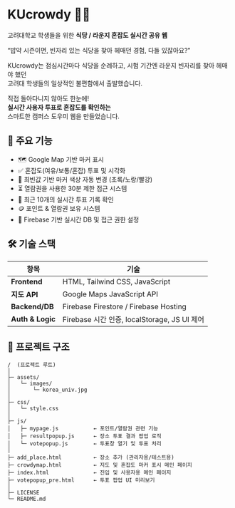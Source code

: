 # KUcrowdy 🍱📍

고려대학교 학생들을 위한 **식당 / 라운지 혼잡도 실시간 공유 웹**

“밥약 시즌이면, 빈자리 있는 식당을 찾아 헤매던 경험, 다들 있잖아요?”

KUcrowdy는 점심시간마다 식당을 순례하고, 시험 기간엔 라운지 빈자리를 찾아 헤매야 했던  
고려대 학생들의 일상적인 불편함에서 출발했습니다.

직접 돌아다니지 않아도 한눈에!  
**실시간 사용자 투표로 혼잡도를 확인하는**  
스마트한 캠퍼스 도우미 웹을 만들었습니다.

## 📌 주요 기능

- 🗺️ Google Map 기반 마커 표시
- ✅ 혼잡도(여유/보통/혼잡) 투표 및 시각화
- 🎯 최빈값 기반 마커 색상 자동 변경 (초록/노랑/빨강)
- ⏳ 열람권을 사용한 30분 제한 접근 시스템
- 💬 최근 10개의 실시간 투표 기록 확인
- 🪙 포인트 & 열람권 보유 시스템 
- 🔐 Firebase 기반 실시간 DB 및 접근 권한 설정

## 🛠 기술 스택

| 항목 | 기술 |
|------|------|
| **Frontend** | HTML, Tailwind CSS, JavaScript |
| **지도 API** | Google Maps JavaScript API |
| **Backend/DB** | Firebase Firestore / Firebase Hosting |
| **Auth & Logic** | Firebase 시간 인증, localStorage, JS UI 제어 |

## 📂 프로젝트 구조
```
/  (프로젝트 루트)
│
├─ assets/
│   └─ images/
│       └─ korea_univ.jpg
│
├─ css/
│   └─ style.css
│
├─ js/
│   ├─ mypage.js           ← 포인트/열람권 관련 기능
│   ├─ resultpopup.js      ← 장소 투표 결과 팝업 로직
│   └─ votepopup.js        ← 투표창 열기 및 투표 처리
│
├─ add_place.html          ← 장소 추가 (관리자용/테스트용)
├─ crowdymap.html          ← 지도 및 혼잡도 마커 표시 메인 페이지
├─ index.html              ← 진입 및 사용자용 메인 페이지
├─ votepopup_pre.html      ← 투표 팝업 UI 미리보기
│
├─ LICENSE
└─ README.md

```
